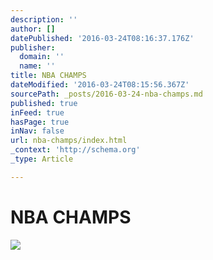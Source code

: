 ```yaml
---
description: ''
author: []
datePublished: '2016-03-24T08:16:37.176Z'
publisher:
  domain: ''
  name: ''
title: NBA CHAMPS
dateModified: '2016-03-24T08:15:56.367Z'
sourcePath: _posts/2016-03-24-nba-champs.md
published: true
inFeed: true
hasPage: true
inNav: false
url: nba-champs/index.html
_context: 'http://schema.org'
_type: Article

---
```

# NBA CHAMPS
![](https://the-grid-user-content.s3-us-west-2.amazonaws.com/82b9c3a9-23a0-4578-a1a7-97ba778df600.png)